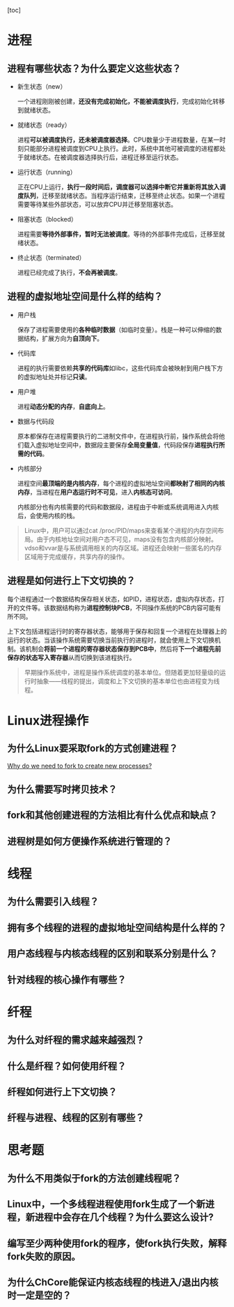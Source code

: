 [toc]

# 进程

## 进程有哪些状态？为什么要定义这些状态？

- 新生状态（new）

  一个进程刚刚被创建，**还没有完成初始化，不能被调度执行**，完成初始化转移到就绪状态。

- 就绪状态（ready）

  进程**可以被调度执行，还未被调度器选择**。CPU数量少于进程数量，在某一时刻只能部分进程被调度到CPU上执行。此时，系统中其他可被调度的进程都处于就绪状态。在被调度器选择执行后，进程迁移至运行状态。

- 运行状态（running）

  正在CPU上运行，**执行一段时间后，调度器可以选择中断它并重新将其放入调度队列**，迁移至就绪状态。当程序运行结束，迁移至终止状态。如果一个进程需要等待某些外部状态，可以放弃CPU并迁移至阻塞状态。

- 阻塞状态（blocked）

  进程需要**等待外部事件，暂时无法被调度**。等待的外部事件完成后，迁移至就绪状态。

- 终止状态（terminated）

  进程已经完成了执行，**不会再被调度**。

## 进程的虚拟地址空间是什么样的结构？

- 用户栈

  保存了进程需要使用的**各种临时数据**（如临时变量）。栈是一种可以伸缩的数据结构，扩展方向为**自顶向下**。

- 代码库

  进程的执行需要依赖**共享的代码库**如libc，这些代码库会被映射到用户栈下方的虚拟地址处并标记**只读**。

- 用户堆

  进程**动态分配的内存**，**自底向上**。

- 数据与代码段

  原本都保存在进程需要执行的二进制文件中，在进程执行前，操作系统会将他们载入虚拟地址空间中，数据段主要保存**全局变量值**，代码段保存**进程执行所需的代码**。

- 内核部分

  进程空间**最顶端的是内核内存**，每个进程的虚拟地址空间**都映射了相同的内核内存**，当进程在**用户态运行时不可见**，进入**内核态可访问**。

  内核部分也有内核需要的代码和数据段，进程由于中断或系统调用进入内核后，会使用内核的栈。

> Linux中，用户可以通过cat /proc/PID/maps来查看某个进程的内存空间布局。由于内核地址空间对用户态不可见，maps没有包含内核部分映射。vdso和vvar是与系统调用相关的内存区域。进程还会映射一些匿名的内存区域用于完成缓存，共享内存的操作。

## 进程是如何进行上下文切换的？

每个进程通过一个数据结构保存相关状态，如PID，进程状态，虚拟内存状态，打开的文件等。该数据结构称为**进程控制块PCB**，不同操作系统的PCB内容可能有所不同。

上下文包括进程运行时的寄存器状态，能够用于保存和回复一个进程在处理器上的运行的状态。当该操作系统需要切换当前执行的进程时，就会使用上下文切换机制。该机制会**将前一个进程的寄存器状态保存到PCB中**，然后将**下一个进程先前保存的状态写入寄存器**从而切换到该进程执行。

> 早期操作系统中，进程是操作系统调度的基本单位。但随着更加轻量级的运行时抽象——线程的提出，调度和上下文切换的基本单位也由进程变为线程。

# Linux进程操作

## 为什么Linux要采取fork的方式创建进程？

[Why do we need to fork to create new processes?](https://unix.stackexchange.com/questions/136637/why-do-we-need-to-fork-to-create-new-processes)



## 为什么需要写时拷贝技术？



## fork和其他创建进程的方法相比有什么优点和缺点？



## 进程树是如何方便操作系统进行管理的？



# 线程

## 为什么需要引入线程？



## 拥有多个线程的进程的虚拟地址空间结构是什么样的？



## 用户态线程与内核态线程的区别和联系分别是什么？



## 针对线程的核心操作有哪些？



# 纤程

## 为什么对纤程的需求越来越强烈？



## 什么是纤程？如何使用纤程？



## 纤程如何进行上下文切换？



## 纤程与进程、线程的区别有哪些？



# 思考题

## 为什么不用类似于fork的方法创建线程呢？



## Linux中，一个多线程进程使用fork生成了一个新进程，新进程中会存在几个线程？为什么要这么设计?



## 编写至少两种使用fork的程序，使fork执行失败，解释fork失败的原因。



## 为什么ChCore能保证内核态线程的栈进入/退出内核时一定是空的？


